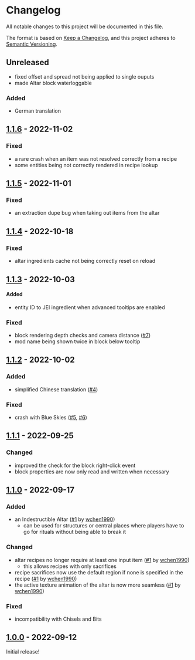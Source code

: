 # Changelog

All notable changes to this project will be documented in this file.

The format is based on [Keep a Changelog],
and this project adheres to [Semantic Versioning].

## Unreleased
- fixed offset and spread not being applied to single ouputs
- made Altar block waterloggable


### Added
- German translation

## [1.1.6] - 2022-11-02

### Fixed
- a rare crash when an item was not resolved correctly from a recipe
- some entities being not correctly rendered in recipe lookup

## [1.1.5] - 2022-11-01

### Fixed
- an extraction dupe bug when taking out items from the altar

## [1.1.4] - 2022-10-18

### Fixed
- altar ingredients cache not being correctly reset on reload

## [1.1.3] - 2022-10-03

#### Added
- entity ID to JEI ingredient when advanced tooltips are enabled

### Fixed
- block rendering depth checks and camera distance ([#7])
- mod name being shown twice in block below tooltip

<!-- LINKS -->
[#7]: https://github.com/AlmostReliable/summoningrituals-forge/issues/7

## [1.1.2] - 2022-10-02

### Added
- simplified Chinese translation ([#4])

### Fixed
- crash with Blue Skies ([#5], [#6])

<!-- Links -->
[#4]: https://github.com/AlmostReliable/summoningrituals-forge/pull/4
[#5]: https://github.com/AlmostReliable/summoningrituals-forge/issues/5
[#6]: https://github.com/AlmostReliable/summoningrituals-forge/pull/6

## [1.1.1] - 2022-09-25

### Changed
- improved the check for the block right-click event
- block properties are now only read and written when necessary

## [1.1.0] - 2022-09-17

### Added
- an Indestructible Altar ([#1] by [wchen1990])
  - can be used for structures or central places where players have to go for rituals without being able to break it

### Changed
- altar recipes no longer require at least one input item ([#1] by [wchen1990])
  - this allows recipes with only sacrifices
- recipe sacrifices now use the default region if none is specified in the recipe ([#1] by [wchen1990])
- the active texture animation of the altar is now more seamless ([#1] by [wchen1990])

### Fixed
- incompatibility with Chisels and Bits

<!-- Links -->
[wchen1990]: https://github.com/wchen1990
[#1]: https://github.com/AlmostReliable/summoningrituals-forge/pull/1

## [1.0.0] - 2022-09-12

Initial release!

<!-- Links -->
[keep a changelog]: https://keepachangelog.com/en/1.0.0/
[semantic versioning]: https://semver.org/spec/v2.0.0.html

<!-- Versions -->
[1.1.7]: https://github.com/AlmostReliable/summoningrituals-forge/releases/tag/v1.18-1.1.7
[1.1.6]: https://github.com/AlmostReliable/summoningrituals-forge/releases/tag/v1.18-1.1.6
[1.1.5]: https://github.com/AlmostReliable/summoningrituals-forge/releases/tag/v1.18-1.1.5
[1.1.4]: https://github.com/AlmostReliable/summoningrituals-forge/releases/tag/v1.18-1.1.4
[1.1.3]: https://github.com/AlmostReliable/summoningrituals-forge/releases/tag/v1.18-1.1.3
[1.1.2]: https://github.com/AlmostReliable/summoningrituals-forge/releases/tag/v1.18-1.1.2
[1.1.1]: https://github.com/AlmostReliable/summoningrituals-forge/releases/tag/v1.18-1.1.1
[1.1.0]: https://github.com/AlmostReliable/summoningrituals-forge/releases/tag/v1.18-1.1.0
[1.0.0]: https://github.com/AlmostReliable/summoningrituals-forge/releases/tag/v1.18-1.0.0
